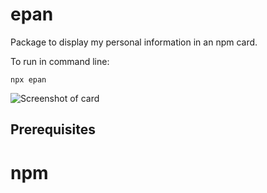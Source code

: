 # epan

Package to display my personal information in an npm card.

To run in command line:

```
npx epan
```

![Screenshot of card](https://duaw26jehqd4r.cloudfront.net/items/383U4101172f0Y1D1A1S/Screenshot%202018-12-24%2019.34.05.png?v=ffe0ef7f)

## Prerequisites

# npm
